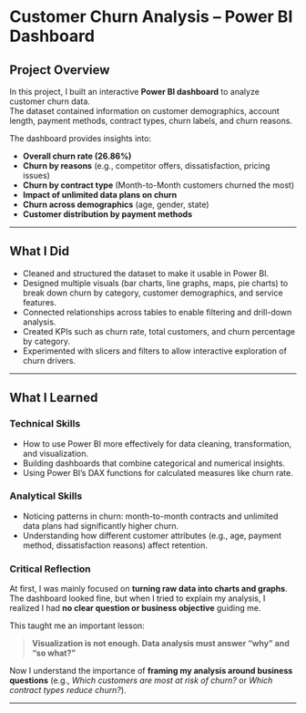 # Customer Churn Analysis – Power BI Dashboard  

## Project Overview  
In this project, I built an interactive **Power BI dashboard** to analyze customer churn data.  
The dataset contained information on customer demographics, account length, payment methods, contract types, churn labels, and churn reasons.  

The dashboard provides insights into:  
- **Overall churn rate (26.86%)**  
- **Churn by reasons** (e.g., competitor offers, dissatisfaction, pricing issues)  
- **Churn by contract type** (Month-to-Month customers churned the most)  
- **Impact of unlimited data plans on churn**  
- **Churn across demographics** (age, gender, state)  
- **Customer distribution by payment methods**  

---

## What I Did  
- Cleaned and structured the dataset to make it usable in Power BI.  
- Designed multiple visuals (bar charts, line graphs, maps, pie charts) to break down churn by category, customer demographics, and service features.  
- Connected relationships across tables to enable filtering and drill-down analysis.  
- Created KPIs such as churn rate, total customers, and churn percentage by category.  
- Experimented with slicers and filters to allow interactive exploration of churn drivers.  

---

## What I Learned  

### Technical Skills  
- How to use Power BI more effectively for data cleaning, transformation, and visualization.  
- Building dashboards that combine categorical and numerical insights.  
- Using Power BI’s DAX functions for calculated measures like churn rate.  

### Analytical Skills  
- Noticing patterns in churn: month-to-month contracts and unlimited data plans had significantly higher churn.  
- Understanding how different customer attributes (e.g., age, payment method, dissatisfaction reasons) affect retention.  

### Critical Reflection  
At first, I was mainly focused on **turning raw data into charts and graphs**. The dashboard looked fine, but when I tried to explain my analysis, I realized I had **no clear question or business objective** guiding me.  

This taught me an important lesson:  
> **Visualization is not enough. Data analysis must answer “why” and “so what?”**  

Now I understand the importance of **framing my analysis around business questions** (e.g., *Which customers are most at risk of churn?* or *Which contract types reduce churn?*).  

---
